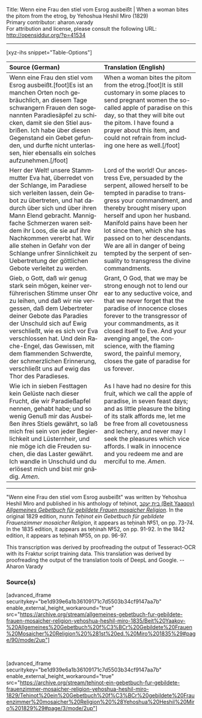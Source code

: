 <html>
<head></head>
<body>
Title: Wenn eine Frau den stiel vom Esrog ausbeißt | When a woman bites the pitom from the etrog, by Yehoshua Heshil Miro (1829)<br />
Primary contributor: aharon.varady<br />
For attribution and license, please consult the following URL: <a href="http://opensiddur.org/?p=41534">http://opensiddur.org/?p=41534</a>
<p />
<hr />

[xyz-ihs snippet="Table-Options"]<table style="margin-left: auto; margin-right: auto;" class="draggable">
<thead><tr><th id="x" style="text-align: left;">Source (German)</th><th style="text-align: left;">Translation (English)</th></tr></thead>
<tbody>
<tr><td style="vertical-align:top;">
<div class="german" lang="de" style="text-align: left;">
Wenn eine Frau den stiel vom Esrog ausbeißt.[foot]Es ist an manchen Orten noch gebräuchlich, an diesem Tage schwangern Frauen den sogenannten Paradiesäpfel zu schicken, damit sie den Stiel ausbrißen. Ich habe über diesen Gegenstand ein Gebet gefunden, und durfte nicht unterlassen, hier ebensalls ein solches aufzunehmen.[/foot]
</div></td>

<td style="vertical-align:top;">
<div class="english" lang="en" style="text-align: left;">
When a woman bites the pitom from the etrog.[foot]It is still customary in some places to send pregnant women the so-called apple of paradise on this day, so that they will bite out the pitom. I have found a prayer about this item, and could not refrain from including one here as well.[/foot]
</div></td></tr>


<tr><td style="vertical-align:top;">
<div class="german" lang="de">
Herr der Welt! 
unsere Stammmutter Eva hat, 
überredet von der Schlange, im Paradiese 
sich verleiten lassen, 
dein Gebot zu übertreten, 
und hat dadurch über sich 
und über ihren Mann Elend gebracht. 
Mannigfache Schmerzen waren seitdem ihr Loos, 
die sie auf ihre Nachkommen vererbt hat. 
Wir alle stehen in Gefahr 
von der Schlange unfrer Sinnlichkeit 
zu Uebertretung der göttlichen Gebote verleitet zu werden. 
</div></td>

<td style="vertical-align:top;">
<div class="english" lang="en" style="text-align: left;">
Lord of the world! 
Our ancestress Eve, 
persuaded by the serpent, 
allowed herself to be tempted in paradise 
to transgress your commandment, 
and thereby brought misery upon herself 
and upon her husband. 
Manifold pains have been her lot since then, 
which she has passed on to her descendants. 
We are all in danger of being tempted 
by the serpent of sensuality 
to transgress the divine commandments. 
</div></td></tr>


<tr><td style="vertical-align:top;">
<div class="german" lang="de">
Gieb, o Gott, 
daß wir genug stark sein mögen, 
keiner verführerischen Stimme unser Ohr zu leihen, 
und daß wir nie vergessen, 
daß dem Uebertreter deiner Gebote das Paradies 
der Unschuld sich auf Ewig verschließt, 
wie es sich vor Eva verschlossen hat. 
Und dein Rache-Engel, 
das Gewissen, 
mit dem flammenden Schwerdte, 
der schmerzlichen Erinnerung, 
verschließt uns auf ewig das Thor des Paradieses. 
</div></td>

<td style="vertical-align:top;">
<div class="english" lang="en" style="text-align: left;">
Grant, O God, 
that we may be strong enough 
not to lend our ear to any seductive voice, 
and that we never forget 
that the paradise of innocence closes forever 
to the transgressor of your commandments, 
as it closed itself to Eve. 
And your avenging angel, 
the conscience, 
with the flaming sword, 
the painful memory, 
closes the gate of paradise for us forever. 
</div></td></tr>


<tr><td style="vertical-align:top;">
<div class="german" lang="de">
Wie ich in sieben Festtagen kein Gelüste nach dieser Frucht, 
die wir Paradießapfel nennen, 
gehabt habe; 
und so wenig Genuß mir das Ausbeißen ihres Stiels gewährt, 
so laß mich frei sein von jeder Begierlichkeit und Lüsternheir, 
und nie möge ich die Freuden suchen, 
die das Laster gewährt. 
Ich wandle in Unschuld 
und du erlösest mich 
und bist mir gnädig. 
<em>Amen</em>.
</div></td>

<td style="vertical-align:top;">
<div class="english" lang="en" style="text-align: left;">
As I have had no desire for this fruit, 
which we call the apple of paradise, 
in seven feast days; 
and as little pleasure the biting of its stalk affords me, 
let me be free from all covetousness and lechery, 
and never may I seek the pleasures 
which vice affords. 
I walk in innocence 
and you redeem me 
and are merciful to me. 
<em>Amen</em>.
</div></td></tr>
</tbody></table>


<hr />

"Wenn eine Frau den stiel vom Esrog ausbeißt" was written by Yehoshua Heshil Miro and published in his anthology of teḥinot, <a href="/?p=41365">בית יעקב (Beit Yaaqov) <em>Allgemeines Gebetbuch für gebildete Frauen mosaicher Religion</em></a>. In the original 1829 edition, תחנות <em>Teḥinot ein Gebetbuch für gebildete Frauenzimmer mosaicher Religion</em>, it appears as teḥinah №51, on pp. 73-74. In the 1835 edition, it appears as teḥinah №52, on pp. 91-92. In the 1842 edition, it appears as teḥinah №55, on pp. 96-97.

This transcription was derived by proofreading the output of Tesseract-OCR with its Fraktur script training data. This translation was derived by proofreading the output of the translation tools of DeepL and Google. --Aharon Varady

<h3>Source(s)</h3>

[advanced_iframe securitykey="be1d939e6a1b36109171c7d5503b34cf9147aa7b" enable_external_height_workaround="true" src="https://archive.org/stream/allgemeines-gebetbuch-fur-gebildete-frauen-mosaicher-religion-yehoshua-heshil-miro-1835/Beit%20Yaakov-%20Allgemeines%20Gebetbuch%20f%C3%BCr%20Gebildete%20Frauen%20Mosaicher%20Religion%20%281st%20ed.%20Miro%201835%29#page/90/mode/2up"]

&nbsp;

[advanced_iframe securitykey="be1d939e6a1b36109171c7d5503b34cf9147aa7b" enable_external_height_workaround="true" src="https://archive.org/stream/tehinot-ein-gebetbuch-fur-gebildete-frauenzimmer-mosaicher-religion-yehoshua-heshil-miro-1829/Tehinot%20ein%20Gebetbuch%20f%C3%BCr%20gebildete%20Frauenzimmer%20mosaicher%20Religion%20%28Yehoshua%20Heshil%20Miro%201829%29#page/3/mode/2up"]

&nbsp;
</body>
</html>